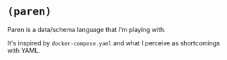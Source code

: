 # `(paren)`
Paren is a data/schema language that I'm playing with.

It's inspired by `docker-compose.yaml` and what I perceive as shortcomings
with YAML.
